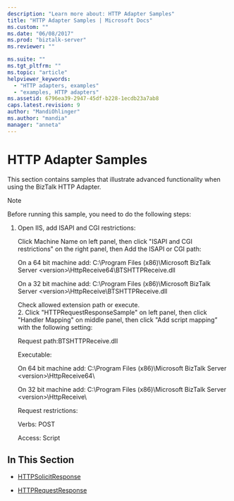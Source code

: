 ```yaml
---
description: "Learn more about: HTTP Adapter Samples"
title: "HTTP Adapter Samples | Microsoft Docs"
ms.custom: ""
ms.date: "06/08/2017"
ms.prod: "biztalk-server"
ms.reviewer: ""

ms.suite: ""
ms.tgt_pltfrm: ""
ms.topic: "article"
helpviewer_keywords: 
  - "HTTP adapters, examples"
  - "examples, HTTP adapters"
ms.assetid: 6796ea39-2947-45df-b228-1ecdb23a7ab8
caps.latest.revision: 9
author: "MandiOhlinger"
ms.author: "mandia"
manager: "anneta"
---
```

# HTTP Adapter Samples
This section contains samples that illustrate advanced functionality when using the BizTalk HTTP Adapter.  
  
> [!NOTE]
>  Before running this sample, you need to do the following steps:  
> 
> 1. Open IIS, add ISAPI and CGI restrictions:  
> 
>    Click Machine Name on left panel, then click "ISAPI and CGI restrictions" on the right panel, then Add the ISAPI or CGI path:  
> 
>    On a 64 bit machine add:   C:\Program Files (x86)\Microsoft BizTalk Server \<version\>\HttpReceive64\BTSHTTPReceive.dll  
> 
>    On a 32 bit machine add:   C:\Program Files (x86)\Microsoft BizTalk Server \<version\>\HttpReceive\BTSHTTPReceive.dll  
> 
>    Check allowed extension path or execute.  
>    2.  Click "HTTPRequestResponseSample" on left panel, then click "Handler Mapping" on middle panel, then click "Add script mapping” with the following setting:  
> 
>    Request path:BTSHTTPReceive.dll  
> 
>    Executable:  
> 
>    On 64 bit machine add:   C:\Program Files (x86)\Microsoft BizTalk Server \<version\>\HttpReceive64\  
> 
>    On 32 bit machine add:   C:\Program Files (x86)\Microsoft BizTalk Server \<version\>\HttpReceive\  
> 
>    Request restrictions:  
> 
>    Verbs: POST  
> 
>    Access: Script  
  
## In This Section  
  
-   [HTTPSolicitResponse](../core/httpsolicitresponse.md)  
  
-   [HTTPRequestResponse](../core/httprequestresponse.md)
